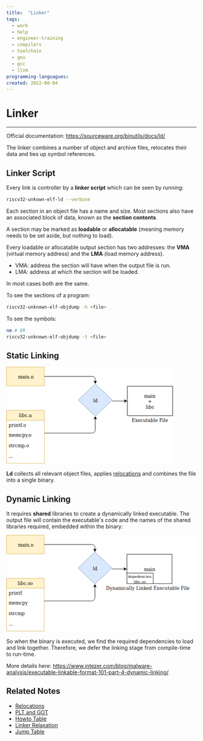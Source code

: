```yaml
---
title:  "Linker"
tags:
  - work
  - help
  - engineer-training
  - compilers
  - toolchain
  - gnu
  - gcc
  - llvm
programming-languagues:
created: 2022-08-04
---
```

# Linker
---
Official documentation: https://sourceware.org/binutils/docs/ld/

The linker combines a number of object and archive files, relocates their data and ties up symbol references.

## Linker Script
Every link is controller by a **linker script** which can be seen by running:

```bash
riscv32-unkown-elf-ld --verbose
```

Each section in an object file has a name and size. Most sections also have an associated block of data, known as the **section contents**.

A section may be marked as **loadable** or **allocatable** (meaning memory needs to be set aside, but nothing to load).

Every loadable or allocatable output section has two addresses: the **VMA** (virtual memory address) and the **LMA** (load memory address).

- VMA: address the section will have when the output file is run.
- LMA: address at which the section will be loaded.

In most cases both are the same.

To see the sections of a program:

```bash
riscv32-unknown-elf-objdump -h <file>
```

To see the symbols:

```bash
nm # OR
riscv32-unknown-elf-objdump -t <file>
```

## Static Linking
![](notes/images/Pasted%20image%2020220802105128.png)

**Ld** collects all relevant object files, applies [relocations](notes/relocations.md) and combines the file into a single binary.

## Dynamic Linking
It requires **shared** libraries to create a dynamically linked executable. The output file will contain the executable's code and the names of the shared libraries required, embedded within the binary:

![](notes/images/Pasted%20image%2020220802105245.png)

So when the binary is executed, we find the required dependencies to load and link together. Therefore, we defer the linking stage from compile-time to run-time.

More details here: https://www.intezer.com/blog/malware-analysis/executable-linkable-format-101-part-4-dynamic-linking/

## Related Notes
- [Relocations](notes/relocations.md)
- [PLT and GOT](/notes/plt-and-got.md)
- [Howto Table](notes/howto-table.md)
- [Linker Relaxation](notes/linker-relaxation.md)
- [Jump Table](notes/jump-table.md)